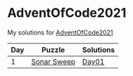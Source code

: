 # AdventOfCode2021
My solutions for [AdventOfCode2021](https://adventofcode.com/2021)

| Day | Puzzle      | Solutions |
|-----|-------------|-----------|
| 1   | [Sonar Sweep](https://adventofcode.com/2021/day/1) | [Day01](./Day01/README.md)     |